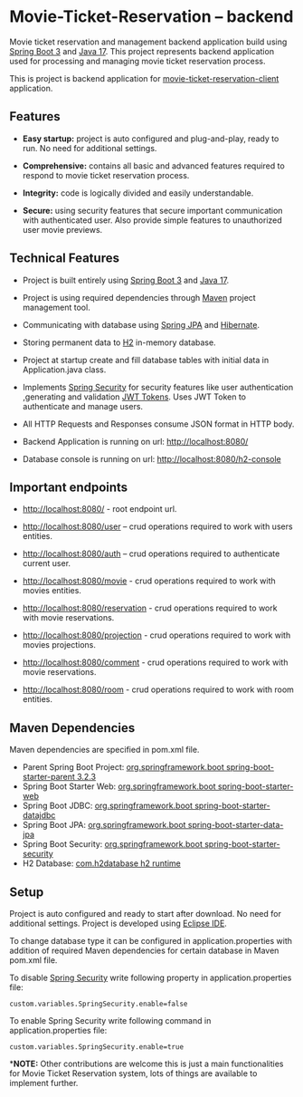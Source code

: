 # Movie-Ticket-Reservation – backend

Movie ticket reservation and management backend application build using [Spring Boot 3](https://docs.spring.io/spring-boot/index.html) and [Java 17](https://docs.oracle.com/en/java/javase/17/). This project represents backend application used for processing and managing movie ticket reservation process.

This is project is backend application for [movie-ticket-reservation-client](https://github.com/lmicovic/movie-ticket-reservation-client) application.

## Features

- **Easy startup:** project is auto configured and plug-and-play, ready to run. No need for additional settings.

- **Comprehensive:** contains all basic and advanced features required to respond to movie ticket reservation process.

- **Integrity:** code is logically divided and easily understandable.

- **Secure:** using security features that secure important communication with authenticated user. Also provide simple features to unauthorized user movie previews.


## Technical Features

- Project is built entirely using [Spring Boot 3](https://docs.spring.io/spring-boot/index.html) and [Java 17](https://docs.oracle.com/en/java/javase/17/).

- Project is using required dependencies through [Maven](https://maven.apache.org/guides/) project management tool.

- Communicating with database using [Spring JPA](https://docs.spring.io/spring-data/jpa/reference/index.html) and [Hibernate](https://hibernate.org/orm/documentation/6.5/).

- Storing permanent data to [H2](https://h2database.com/) in-memory database.

- Project at startup create and fill database tables with initial data in Application.java class.

- Implements [Spring Security](https://docs.spring.io/spring-security/reference/index.html) for security features like user authentication ,generating and validation [JWT Tokens](https://jwt.io/introduction). Uses JWT Token to authenticate and manage users.

- All HTTP Requests and Responses consume JSON format in HTTP body.

- Backend Application is running on url: [http://localhost:8080/](http://localhost:8080/)

- Database console is running on url: [http://localhost:8080/h2-console](http://localhost:8080/h2-console)



##  Important endpoints

- [http://localhost:8080/](http://localhost:8080/) - root endpoint url.

- [http://localhost:8080/user](http://localhost:8080/user) – crud operations required to work with users entities.

- [http://localhost:8080/auth](http://localhost:8080/auth) – crud operations required to authenticate current user.

- [http://localhost:8080/movie](http://localhost:8080/movie) - crud operations required to work with movies entities.

- [http://localhost:8080/reservation](http://localhost:8080/reservation) - crud operations required to work with movie reservations.

- [http://localhost:8080/projection](http://localhost:8080/projection) - crud operations required to work with movies projections.

- [http://localhost:8080/comment](http://localhost:8080/comment) - crud operations required to work with movie reservations.

- [http://localhost:8080/room](http://localhost:8080/room) - crud operations required to work with room entities.


## Maven Dependencies

Maven dependencies are specified in pom.xml file.

-  Parent Spring Boot Project: [org.springframework.boot spring-boot-starter-parent 3.2.3](https://mvnrepository.com/artifact/org.springframework.boot/spring-boot-starter-parent/3.2.3)
- Spring Boot Starter Web: [org.springframework.boot spring-boot-starter-web](https://mvnrepository.com/artifact/org.springframework.boot/spring-boot-starter-web)
- Spring Boot JDBC: [org.springframework.boot spring-boot-starter-datajdbc](https://mvnrepository.com/artifact/org.springframework.boot/spring-boot-starter-data-jdbc)
- Spring Boot JPA: [org.springframework.boot spring-boot-starter-data-jpa](https://mvnrepository.com/artifact/org.springframework.boot/spring-boot-starter-data-jpa)
-  Spring Boot Security: [org.springframework.boot spring-boot-starter-security](https://mvnrepository.com/artifact/org.springframework.boot/spring-boot-starter-security)
- H2 Database: [com.h2database h2 runtime](https://mvnrepository.com/artifact/com.h2database/h2)



## Setup

Project is auto configured and ready to start after download. No need for additional settings. Project is developed using [Eclipse IDE](https://www.eclipse.org/documentation/).

To change database type it can be configured in application.properties with addition of required Maven dependencies for certain database in Maven pom.xml file.

To disable [Spring Security](https://docs.spring.io/spring-security/reference/index.html) write following property in application.properties file:

    custom.variables.SpringSecurity.enable=false

To enable Spring Security write following command in application.properties file:

    custom.variables.SpringSecurity.enable=true


***NOTE:** Other contributions are welcome this is just a main functionalities for Movie Ticket Reservation system, lots of things are available to implement further.
